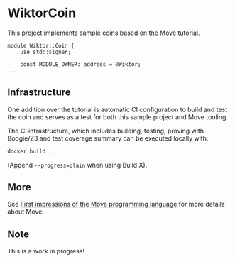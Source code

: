 # WiktorCoin

This project implements sample coins based on the [Move tutorial](https://github.com/move-language/move/tree/main/language/documentation/tutorial).

```move
module Wiktor::Coin {
    use std::signer;

    const MODULE_OWNER: address = @Wiktor;
...
```

## Infrastructure

One addition over the tutorial is automatic CI configuration to build and test the coin and serves as a test for both this sample project and Move tooling.

The CI infrastructure, which includes building, testing, proving with Boogie/Z3 and test coverage summary can be executed locally with:

```sh
docker build .
```

(Append `--progress=plain` when using Build X).

## More

See [First impressions of the Move programming language](https://brson.github.io/2022/09/21/move-impressions) for more details about Move.

## Note

This is a work in progress!
